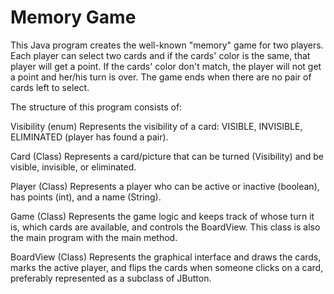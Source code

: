 # Memory Game 

This Java program creates the well-known "memory" game for two players. Each player can select two cards and if the cards' color is the same, that player will get a point. 
If the cards' color don't match, the player will not get a point and her/his turn is over. The game ends when there are no pair of cards left to select. 

The structure of this program consists of:

Visibility (enum)
Represents the visibility of a card: VISIBLE, INVISIBLE, ELIMINATED (player has found a pair).

Card (Class)
Represents a card/picture that can be turned (Visibility) and be visible, invisible, or eliminated.

Player (Class)
Represents a player who can be active or inactive (boolean), has points (int), and a name (String).

Game (Class)
Represents the game logic and keeps track of whose turn it is, which cards are available, and controls the BoardView. This class is also the main program with the main method.

BoardView (Class)
Represents the graphical interface and draws the cards, marks the active player, and flips the cards when someone clicks on a card, preferably represented as a subclass of JButton.